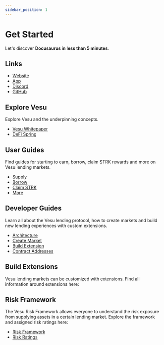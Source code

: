```yaml
---
sidebar_position: 1
---
```


# Get Started

Let's discover **Docusaurus in less than 5 minutes**.


## Links

- [Website](https://vesu.xyz)
- [App](https://vesu.xyz/app)
- [Discord](https://discord.com)
- [GitHub](https://github.com/vesuxyz)


## Explore Vesu

Explore Vesu and the underpinning concepts.

- [Vesu Whitepaper](/explore/whitepaper)
- [DeFi Spring](/explore/defi-spring)

## User Guides

Find guides for starting to earn, borrow, claim STRK rewards and more on Vesu lending markets.

- [Supply](/user-guides/earn)
- [Borrow](/user-guides/borrow)
- [Claim STRK](/user-guides/claim-strk)
- [More](/user-guides)


## Developer Guides

Learn all about the Vesu lending protocol, how to create markets and build new lending experiences with custom extensions.

- [Architecture](/dev-guides/architecture)
- [Create Market](/dev-guides/create-pool)
- [Build Extension](/dev-guides/extensions/build-extension)
- [Contract Addresses](/dev-guides/contract-addresses)


## Build Extensions

Vesu lending markets can be customized with extensions. Find all information around extensions here:



## Risk Framework

The Vesu Risk Framework allows everyone to understand the risk exposure from supplying assets in a certain lending market. Explore the framework and assigned risk ratings here:

- [Risk Framework](/risk/risk-framework)
- [Risk Ratings](/risk/risk-ratings)